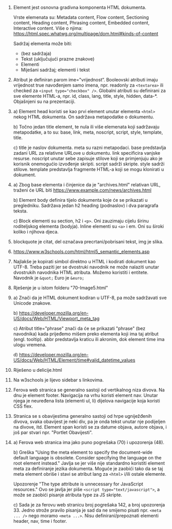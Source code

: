 1. Element jest osnovna gradivna komponenta HTML dokumenta.

    Vrste elemenata su: Metadata content, Flow content, Sectioning content, Heading content, Phrasing content, Embedded content, Interactive content. Više o njima: https://html.spec.whatwg.org/multipage/dom.html#kinds-of-content

    Sadržaj elementa može biti:
    - (bez sadržaja)
    - Tekst (uključujući prazne znakove)
    - Elementi
    - Miješani sadržaj; elementi i tekst

2. Atribut je definiran parom ime="vrijednost”. Booleovski atributi imaju vrijednost true navođenjem samo imena, npr. readonly za `<textarea>` ili checked za `<input type="checkbox" />`. Globalni atributi su definirani za sve elemente HTML-a, npr. id, class, lang, title, style, hidden, data-*. Objašnjeni su na prezentaciji.

3. a) Element head koristi se kao prvi element unutar elementa `<html>` nekog HTML dokumenta. On sadržava metapodatke o dokumentu.

    b) Točno jedan title element, te nula ili više elemenata koji sadržavaju metapodatke, a to su: base, link, meta, noscript, script, style, template, title.

    c) title je naslov dokumenta. meta su razni metapodaci. base predstavlja zadani URL za relativne URLove u dokumentu. link specificira vanjske resurse. noscript unutar sebe zapisuje stilove koji se primjenjuju ako je korisnik onemogućio izvođenje skripti. script sadrži skripte. style sadrži stilove. template predstavlja fragmente HTML-a koji se mogu klonirati u dokument.

4. a) Zbog base elementa i činjenice da je "archives.html" relativan URL, traženi će URL biti https://www.example.com/news/archives.html

    b) Element body definira tijelo dokumenta koje će se prikazati u pregledniku. Sadržava jedan h2 heading (podnaslov) i dva paragrafa teksta.

    c) Block elementi su section, h2 i `<p>`. Oni zauzimaju cijelu širinu roditeljskog elementa (bodyja). Inline elementi su `<a>` i em. Oni su široki koliko i njihova djeca.

5. blockquote je citat, del označava precrtani/pobrisani tekst, img je slika.

6. https://www.w3schools.com/html/html5_semantic_elements.asp

7. Najlakše je kopirati simbol direktno u HTML i kodirati dokument kao UTF-8. Treba paziti jer se dvostruki navodnik ne može nalaziti unutar dvostrukih navodnika HTML atributa. Možemo koristiti i entitete. Navodnik je `&quot;` Euro je `&euro;`

8. Rješenje je u istom folderu "70-Image5.html"

9. a) Znači da je HTML dokument kodiran u UTF-8, pa može sadržavati sve Unicode znakove.

    b) https://developer.mozilla.org/en-US/docs/Web/HTML/Viewport_meta_tag

    c) Atribut title="phrase" znači da će se prikazati "phrase" (bez navodnika) kada prijeđemo mišem preko elementa koji ima taj atribut (engl. tooltip). abbr predstavlja kraticu ili akronim, dok element time ima ulogu vremena.

    d) https://developer.mozilla.org/en-US/docs/Web/HTML/Element/time#valid_datetime_values

10. Riješeno u delicije.html

11. Na w3schools je lijevo sidebar s linkovima.

12. Ferova web stranica se generalno sastoji od vertikalnog niza divova. Na dnu je element footer. Navigacija na vrhu koristi element nav. Unutar njega je neuređena lista (elementi ul, li) dijelova navigacije koja koristi CSS flex.

13. Stranica se s obavijestima generalno sastoji od hrpe ugniježđenih divova, svaka obavijest je neki div, pa je onda tekst unutar nje podijeljen na divove, itd. Element span koristi se za datume objava, autore objava, i još par stvari npr. "Portlet Obavijesti".

14. a) Ferova web stranica ima jako puno pogrešaka (70) i upozorenja (48).

    b) Greška "Using the meta element to specify the document-wide default language is obsolete. Consider specifying the language on the root element instead." Javlja se jer više nije standardno koristiti element meta za definiranje jezika dokumenta. Moguće je zaobići tako da se taj meta element obriše i stavi se atribut lang za `<html>` i/ili ostale elemente.

    Upozorenje "The type attribute is unnecessary for JavaScript resources." Ovo se javlja jer piše `<script type="text/javascript">`, a može se zaobići pisanje atributa type za JS skripte.

    c) Sada je za ferovu web stranicu broj pogrešaka 142, a broj upozorenja 33. Jedno strože pravilo pisanja je sad da ne smijemo pisati npr. `<meta ... />` nego moramo `<meta ...>`. Nisu definirani/prepoznati elementi header, nav, time i footer.